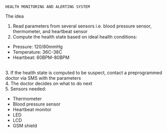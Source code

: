     HEALTH MONITORING AND ALERTING SYSTEM
The idea<br>
1. Read parameters from several sensors i.e. blood pressure sensor, thermometer, and heartbeat sensor<br>
2. Compute the health state based on ideal health conditions:<br>
<ul>
  <li> Pressure: 120/80mmHg</li>
  <li> Temperature: 36C-38C</li>
  <li> Heartbeat: 60BPM-80BPM</li>
</ul><br>
3. If the health state is computed to be suspect, contact a preprogrammed doctor via SMS with the parameters<br>
4. The doctor decides on what to do next <br>
5. Sensors needed: <br>
<ul>
  <li>Thermometer</li>
  <li>Blood pressure sensor</li>
  <li>Heartbeat monitor</li>
  <li>LED</li>
  <li>LCD</li>
  <li>GSM shield</li>
</ul><br>
